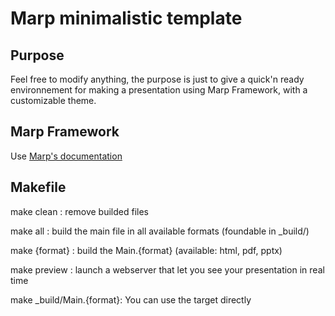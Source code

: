 # Marp minimalistic template

## Purpose

Feel free to modify anything, the purpose is just to give a quick'n ready environnement for making a presentation using Marp Framework, with a customizable theme.

## Marp Framework

Use [Marp's documentation](https://marp.app)

## Makefile

make clean : remove builded files

make all : build the main file in all available formats (foundable in _build/)

make {format} : build the Main.{format} (available: html, pdf, pptx)

make preview : launch a webserver that let you see your presentation in real time

make _build/Main.{format}: You can use the target directly
